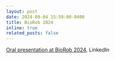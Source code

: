 ```yaml
---
layout: post
date: 2024-09-04 15:59:00-0400
title: BioRob 2024
inline: true
related_posts: false
---
```


<a href="https://www.linkedin.com/posts/erica-waters-747b15192_biorob-ieee-ras-activity-7239221104932712451-TVKN?utm_source=share&utm_medium=member_desktop&rcm=ACoAAC1fGucB46r5odaPBMC1dAZLwNWPcsYNqhk">Oral presentation at BioRob 2024</a>, LinkedIn